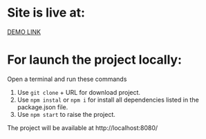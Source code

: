 # Site is live at:
[DEMO LINK](https://olekschernikov.github.io/CreativeBakery-landing/)

# For launch the project locally:
Open a terminal and run these commands

1. Use ```git clone``` + URL for download project.
2. Use ```npm instal``` or ```npm i``` for install all dependencies listed in the package.json file.
3. Use ```npm start``` to raise the project.

The project will be available at http://localhost:8080/

